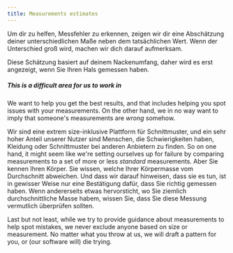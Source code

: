 ```yaml
---
title: Measurements estimates
---
```


Um dir zu helfen, Messfehler zu erkennen, zeigen wir dir eine Abschätzung deiner unterschiedlichen Maße neben dem tatsächlichen Wert. Wenn der Unterschied groß wird, machen wir dich darauf aufmerksam.

<Tip>

Diese Schätzung basiert auf deinem Nackenumfang, daher wird es erst angezeigt, wenn Sie Ihren Hals gemessen haben.

</Tip>

<Note>

##### This is a difficult area for us to work in
We want to help you get the best results, and that includes helping you spot issues with your measurements. 
On the other hand, we in no way want to imply that someone's measurements are *wrong* somehow.  

Wir sind eine extrem size-inklusive Plattform für Schnittmuster, und ein sehr hoher Anteil unserer Nutzer sind Menschen, die Schwierigkeiten haben, Kleidung oder Schnittmuster bei anderen Anbietern zu finden. 
So on one hand, it might seem like we're setting ourselves up for failure by comparing measurements to a set of more or less *standard* measurements. 
Aber Sie kennen Ihren Körper. Sie wissen, welche Ihrer Körpermasse vom Durchschnitt abweichen. 
Und dass wir darauf hinweisen, dass sie es tun, ist in gewisser Weise nur eine Bestätigung dafür, dass Sie richtig gemessen haben.
Wenn andererseits etwas hervorsticht, wo Sie ziemlich durchschnittliche Masse habem, wissen Sie, dass Sie diese Messung vermutlich überprüfen sollten.

Last but not least, while we try to provide guidance about measurements to help spot mistakes, 
we never exclude anyone based on size or measurement. 
No matter what you throw at us, we will draft a pattern for you, or (our software will) die trying.

</Note>

